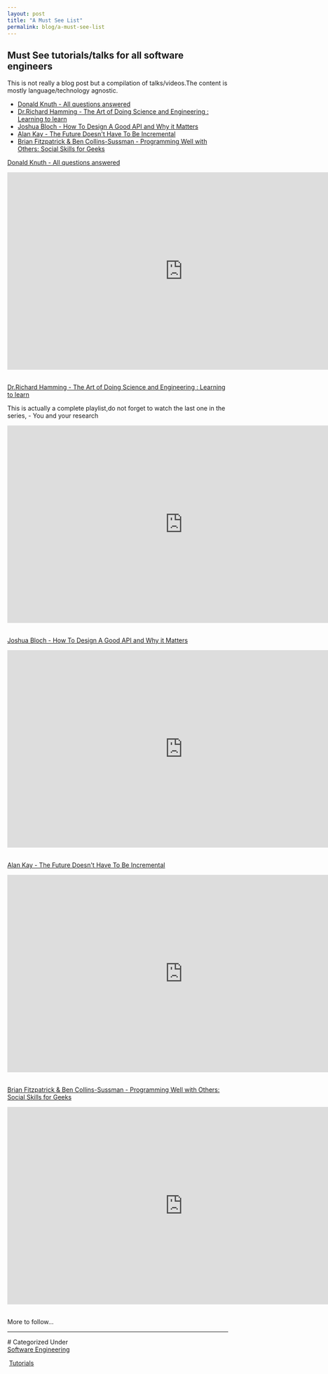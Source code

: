 ```yaml
---
layout: post
title: "A Must See List"
permalink: blog/a-must-see-list
---
```


## Must See tutorials/talks for all software engineers

This is not really a blog post but a compilation of talks/videos.The content is mostly language/technology agnostic.

- [Donald Knuth - All questions answered](#Knuth)
- [Dr.Richard Hamming - The Art of Doing Science and Engineering : Learning to learn](#Hamming)
- [Joshua Bloch - How To Design A Good API and Why it Matters](#Joshua)
- [Alan Kay - The Future Doesn't Have To Be Incremental](#Alan)
- [Brian Fitzpatrick & Ben Collins-Sussman - Programming Well with Others: Social Skills for Geeks](#BrianAndBen)

<!--break-->

<a name="Knuth"><u>Donald Knuth - All questions answered</u></a>

<div class="row">
<div class="col-lg-6">
<div class="video-container">
	<iframe src="https://www.youtube.com/embed/xLBvCB2kr4Q" width="800" height="450" frameborder="0" allowfullscreen></iframe>
</div>
</div>
</div>

<br>

<a name="Hamming"><u>Dr.Richard Hamming - The Art of Doing Science and Engineering : Learning to learn</u></a>

This is actually a complete playlist,do not forget to watch the last one in the series, - You and your research

<div class="row">
<div class="col-lg-6">
<div class="video-container">
	<iframe src="https://www.youtube.com/embed/videoseries?list=PL2FF649D0C4407B30" width="800" height="450" frameborder="0" allowfullscreen></iframe>
</div>
</div>
</div>

<br>

<a name="Joshua"><u>Joshua Bloch - How To Design A Good API and Why it Matters</u></a>

<div class="row">
<div class="col-lg-6">
<div class="video-container">
	<iframe src="https://www.youtube.com/embed/aAb7hSCtvGw" width="800" height="450" frameborder="0" allowfullscreen></iframe>
</div>
</div>
</div>

<br>

<a name="Alan"><u>Alan Kay - The Future Doesn't Have To Be Incremental</u></a>

<div class="row">
<div class="col-lg-6">
<div class="video-container">
	<iframe src="https://www.youtube.com/embed/gTAghAJcO1o" width="800" height="450" frameborder="0" allowfullscreen></iframe>
</div>
</div>
</div>


<br>

<a name="BrianAndBen"><u>Brian Fitzpatrick & Ben Collins-Sussman - Programming Well with Others: Social Skills for Geeks</u></a>

<div class="row">
<div class="col-lg-6">
<div class="video-container">
	<iframe src="https://www.youtube.com/embed/q-7l8cnpI4k" width="800" height="450" frameborder="0" allowfullscreen></iframe>
</div>
</div>
</div>

<br>

More to follow...

<hr>
# Categorized Under
<br>
<i class="fa fa-folder-o"></i><a id="category" href="/blog-list?item-0" onClick="nav()">Software Engineering</a>

&nbsp;<i class="fa fa-folder-o"></i><a id="category" href="/blog-list?item-0&item-0-0" onClick="nav()">Tutorials</a>